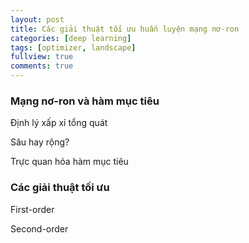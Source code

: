 ```yaml
---
layout: post
title: Các giải thuật tối ưu huấn luyện mạng nơ-ron
categories: [deep learning]
tags: [optimizer, landscape]
fullview: true
comments: true
---
```


### Mạng nơ-ron và hàm mục tiêu
Định lý xấp xỉ tổng quát

Sâu hay rộng?

Trực quan hóa hàm mục tiêu

### Các giải thuật tối ưu

First-order 

Second-order
